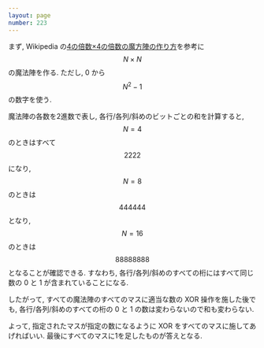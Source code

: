 ```yaml
---
layout: page
number: 223
---
```

まず, Wikipedia の[4の倍数×4の倍数の魔方陣の作り方](https://ja.wikipedia.org/wiki/%E9%AD%94%E6%96%B9%E9%99%A3#4.E3.81.AE.E5.80.8D.E6.95.B0.C3.974.E3.81.AE.E5.80.8D.E6.95.B0.E3.81.AE.E9.AD.94.E6.96.B9.E9.99.A3.E3.81.AE.E4.BD.9C.E3.82.8A.E6.96.B9)を参考に $$ N \times N $$ の魔法陣を作る. ただし, 0 から $$ N^2-1 $$ の数字を使う.

魔法陣の各数を2進数で表し, 各行/各列/斜めのビットごとの和を計算すると, $$ N = 4 $$ のときはすべて $$ 2222 $$ になり, $$ N = 8 $$ のときは $$ 444444 $$ となり, $$ N = 16 $$ のときは $$ 88888888 $$ となることが確認できる. すなわち, 各行/各列/斜めのすべての桁にはすべて同じ数の 0 と 1 が含まれていることになる.

したがって, すべての魔法陣のすべてのマスに適当な数の XOR 操作を施した後でも, 各行/各列/斜めのすべての桁の 0 と 1 の数は変わらないので和も変わらない.

よって, 指定されたマスが指定の数になるように XOR をすべてのマスに施してあげればいい. 最後にすべてのマスに1を足したものが答えとなる.
